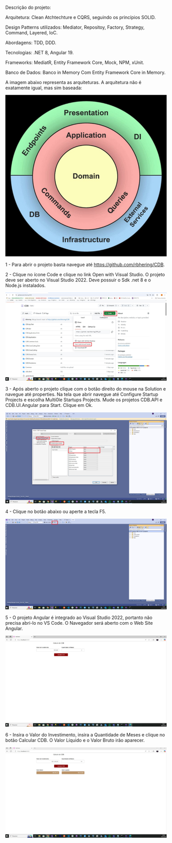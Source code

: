 Descrição do projeto:

Arquitetura:
Clean Atchtechture e CQRS, seguindo os princípios SOLID.

Design Patterns utilizados:
Mediator, Repositoy, Factory, Strategy, Command, Layered, IoC.

Abordagens: 
TDD, DDD.

Tecnologias: 
.NET 8, Angular 19.

Frameworks: 
MediatR, Entity Framework Core, Mock, NPM,  xUnit.

Banco de Dados:
Banco in Memory Com Entity Framework Core in Memory.

A imagem abaixo representa as arquiteturas. A arquitetura não é exatamente igual, mas sim baseada:

<img src="https://github.com/rbhering/CDB/blob/main/Common/imagem06.jpg" alt="Texto Alternativo">


1 - Para abrir o projeto basta navegue até https://github.com/rbhering/CDB.

2 - Clique no ícone Code e clique no link Open with Visual Studio. O projeto deve ser aberto no Visual Studio 2022. Deve possuir o Sdk .net 8 e o Node.js instalados.

<img src="https://github.com/rbhering/CDB/blob/main/Common/imagem01.jpg" alt="Texto Alternativo">


3 - Após aberto o projeto clique com o botão direito do mouse na Solution e navegue até properties. Na tela que abrir navegue até Configure Startup Projects e escolha Multi0le Startups Projects. Mude os projetos CDB.API e CDB.UI.Angular para Start. Clique em Ok.

<img src="https://github.com/rbhering/CDB/blob/main/Common/imagem02.jpg" alt="Texto Alternativo">


4 - Clique no botão abaixo ou aperte a tecla F5.

<img src="https://github.com/rbhering/CDB/blob/main/Common/imagem03.jpg" alt="Texto Alternativo">


5 - O projeto Angular é integrado ao Visual Studio 2022, portanto não precisa abri-lo no VS Code. O Navegador será aberto com o Web Site Angular.

<img src="https://github.com/rbhering/CDB/blob/main/Common/imagem04.jpg" alt="Texto Alternativo">


6 - Insira o Valor do Investimento, insira a Quantidade de Meses e clique no botão Calcular CDB. O Valor Líquido e o Valor Bruto irão aparecer.

<img src="https://github.com/rbhering/CDB/blob/main/Common/imagem05.jpg" alt="Texto Alternativo">

